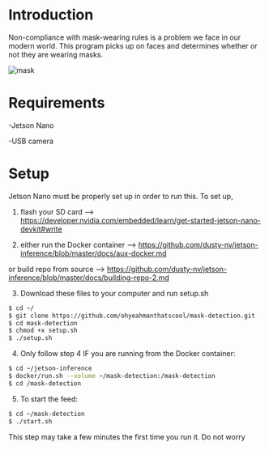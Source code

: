 # Introduction
Non-compliance with mask-wearing rules is a problem we face in our modern world. This program picks up on faces and determines whether or not they are wearing masks.

![mask](https://user-images.githubusercontent.com/98067439/154082055-d3b47571-f389-4778-a423-4e9619ef8c51.png)


# Requirements
-Jetson Nano

-USB camera

# Setup
Jetson Nano must be properly set up in order to run this. To set up,

1. flash your SD card --> https://developer.nvidia.com/embedded/learn/get-started-jetson-nano-devkit#write

2. either run the Docker container --> https://github.com/dusty-nv/jetson-inference/blob/master/docs/aux-docker.md

  or build repo from source --> https://github.com/dusty-nv/jetson-inference/blob/master/docs/building-repo-2.md

3. Download these files to your computer and run setup.sh
``` bash
$ cd ~/
$ git clone https://github.com/ohyeahmanthatscool/mask-detection.git
$ cd mask-detection
$ chmod +x setup.sh
$ ./setup.sh
```
4. Only follow step 4 IF you are running from the Docker container:
``` bash
$ cd ~/jetson-inference
$ docker/run.sh --volume ~/mask-detection:/mask-detection
$ cd /mask-detection
```

5. To start the feed:
``` bash
$ cd ~/mask-detection
$ ./start.sh
```
This step may take a few minutes the first time you run it. Do not worry
